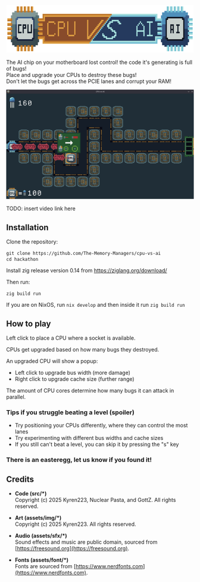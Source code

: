 <img src="assets/img/cpu-vs-ai-banner.png" height="128" width="640" />

The AI chip on your motherboard lost control! the code it's generating is full of bugs!  
Place and upgrade your CPUs to destroy these bugs!  
Don't let the bugs get across the PCIE lanes and corrupt your RAM!

<img src="assets/img/screenshot.png" />

TODO: insert video link here

## Installation

Clone the repository:

```
git clone https://github.com/The-Memory-Managers/cpu-vs-ai
cd hackathon
```

Install zig release version 0.14 from https://ziglang.org/download/

Then run:

```
zig build run
```

If you are on NixOS, run `nix develop` and then inside it run `zig build run`

## How to play

Left click to place a CPU where a socket is available.

CPUs get upgraded based on how many bugs they destroyed.

An upgraded CPU will show a popup:

- Left click to upgrade bus width (more damage)
- Right click to upgrade cache size (further range)

The amount of CPU cores determine how many bugs it can attack in parallel.

### Tips if you struggle beating a level (spoiler)

- Try positioning your CPUs differently, where they can control the most lanes
- Try experimenting with different bus widths and cache sizes
- If you still can't beat a level, you can skip it by pressing the "s" key

### There is an easteregg, let us know if you found it!

## Credits

- **Code (src/\*)**  
  Copyright (c) 2025 Kyren223, Nuclear Pasta, and GottZ. All rights reserved.

- **Art (assets/img/\*)**  
  Copyright (c) 2025 Kyren223. All rights reserved.

- **Audio (assets/sfx/\*)**  
  Sound effects and music are public domain, sourced from [https://freesound.org](https://freesound.org).

- **Fonts (assets/font/\*)**  
  Fonts are sourced from [https://www.nerdfonts.com](https://www.nerdfonts.com).
